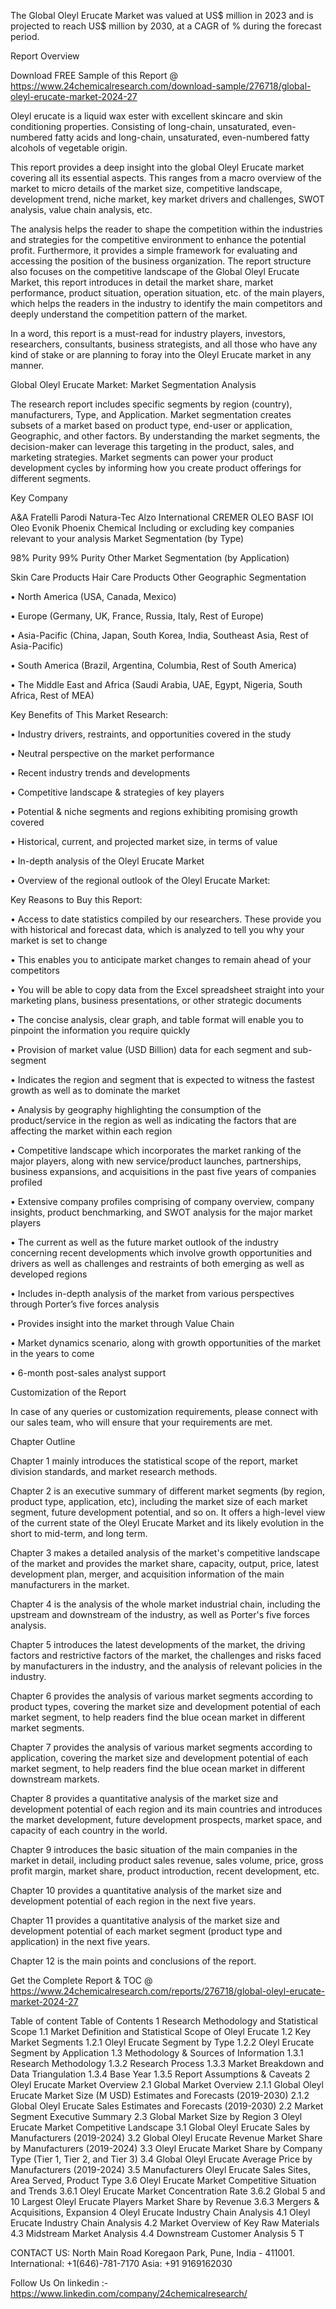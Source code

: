The Global Oleyl Erucate Market was valued at US$ million in 2023 and is projected to reach US$ million by 2030, at a CAGR of % during the forecast period.

Report Overview

Download FREE Sample of this Report @ https://www.24chemicalresearch.com/download-sample/276718/global-oleyl-erucate-market-2024-27

Oleyl erucate is a liquid wax ester with excellent skincare and skin conditioning properties. Consisting of long-chain, unsaturated, even-numbered fatty acids and long-chain, unsaturated, even-numbered fatty alcohols of vegetable origin.

This report provides a deep insight into the global Oleyl Erucate market covering all its essential aspects. This ranges from a macro overview of the market to micro details of the market size, competitive landscape, development trend, niche market, key market drivers and challenges, SWOT analysis, value chain analysis, etc.

The analysis helps the reader to shape the competition within the industries and strategies for the competitive environment to enhance the potential profit. Furthermore, it provides a simple framework for evaluating and accessing the position of the business organization. The report structure also focuses on the competitive landscape of the Global Oleyl Erucate Market, this report introduces in detail the market share, market performance, product situation, operation situation, etc. of the main players, which helps the readers in the industry to identify the main competitors and deeply understand the competition pattern of the market.

In a word, this report is a must-read for industry players, investors, researchers, consultants, business strategists, and all those who have any kind of stake or are planning to foray into the Oleyl Erucate market in any manner.

Global Oleyl Erucate Market: Market Segmentation Analysis

The research report includes specific segments by region (country), manufacturers, Type, and Application. Market segmentation creates subsets of a market based on product type, end-user or application, Geographic, and other factors. By understanding the market segments, the decision-maker can leverage this targeting in the product, sales, and marketing strategies. Market segments can power your product development cycles by informing how you create product offerings for different segments.

Key Company

A&A Fratelli Parodi
Natura-Tec
Alzo International
CREMER OLEO
BASF
IOI Oleo
Evonik
Phoenix Chemical
Including or excluding key companies relevant to your analysis
Market Segmentation (by Type)

98% Purity
99% Purity
Other
Market Segmentation (by Application)

Skin Care Products
Hair Care Products
Other
Geographic Segmentation

• North America (USA, Canada, Mexico)

• Europe (Germany, UK, France, Russia, Italy, Rest of Europe)

• Asia-Pacific (China, Japan, South Korea, India, Southeast Asia, Rest of Asia-Pacific)

• South America (Brazil, Argentina, Columbia, Rest of South America)

• The Middle East and Africa (Saudi Arabia, UAE, Egypt, Nigeria, South Africa, Rest of MEA)

Key Benefits of This Market Research:

• Industry drivers, restraints, and opportunities covered in the study

• Neutral perspective on the market performance

• Recent industry trends and developments

• Competitive landscape & strategies of key players

• Potential & niche segments and regions exhibiting promising growth covered

• Historical, current, and projected market size, in terms of value

• In-depth analysis of the Oleyl Erucate Market

• Overview of the regional outlook of the Oleyl Erucate Market:

Key Reasons to Buy this Report:

• Access to date statistics compiled by our researchers. These provide you with historical and forecast data, which is analyzed to tell you why your market is set to change

• This enables you to anticipate market changes to remain ahead of your competitors

• You will be able to copy data from the Excel spreadsheet straight into your marketing plans, business presentations, or other strategic documents

• The concise analysis, clear graph, and table format will enable you to pinpoint the information you require quickly

• Provision of market value (USD Billion) data for each segment and sub-segment

• Indicates the region and segment that is expected to witness the fastest growth as well as to dominate the market

• Analysis by geography highlighting the consumption of the product/service in the region as well as indicating the factors that are affecting the market within each region

• Competitive landscape which incorporates the market ranking of the major players, along with new service/product launches, partnerships, business expansions, and acquisitions in the past five years of companies profiled

• Extensive company profiles comprising of company overview, company insights, product benchmarking, and SWOT analysis for the major market players

• The current as well as the future market outlook of the industry concerning recent developments which involve growth opportunities and drivers as well as challenges and restraints of both emerging as well as developed regions

• Includes in-depth analysis of the market from various perspectives through Porter’s five forces analysis

• Provides insight into the market through Value Chain

• Market dynamics scenario, along with growth opportunities of the market in the years to come

• 6-month post-sales analyst support

Customization of the Report

In case of any queries or customization requirements, please connect with our sales team, who will ensure that your requirements are met.

Chapter Outline

Chapter 1 mainly introduces the statistical scope of the report, market division standards, and market research methods.

Chapter 2 is an executive summary of different market segments (by region, product type, application, etc), including the market size of each market segment, future development potential, and so on. It offers a high-level view of the current state of the Oleyl Erucate Market and its likely evolution in the short to mid-term, and long term.

Chapter 3 makes a detailed analysis of the market's competitive landscape of the market and provides the market share, capacity, output, price, latest development plan, merger, and acquisition information of the main manufacturers in the market.

Chapter 4 is the analysis of the whole market industrial chain, including the upstream and downstream of the industry, as well as Porter's five forces analysis.

Chapter 5 introduces the latest developments of the market, the driving factors and restrictive factors of the market, the challenges and risks faced by manufacturers in the industry, and the analysis of relevant policies in the industry.

Chapter 6 provides the analysis of various market segments according to product types, covering the market size and development potential of each market segment, to help readers find the blue ocean market in different market segments.

Chapter 7 provides the analysis of various market segments according to application, covering the market size and development potential of each market segment, to help readers find the blue ocean market in different downstream markets.

Chapter 8 provides a quantitative analysis of the market size and development potential of each region and its main countries and introduces the market development, future development prospects, market space, and capacity of each country in the world.

Chapter 9 introduces the basic situation of the main companies in the market in detail, including product sales revenue, sales volume, price, gross profit margin, market share, product introduction, recent development, etc.

Chapter 10 provides a quantitative analysis of the market size and development potential of each region in the next five years.

Chapter 11 provides a quantitative analysis of the market size and development potential of each market segment (product type and application) in the next five years.

Chapter 12 is the main points and conclusions of the report.

Get the Complete Report & TOC @ https://www.24chemicalresearch.com/reports/276718/global-oleyl-erucate-market-2024-27

Table of content
Table of Contents
1 Research Methodology and Statistical Scope
1.1 Market Definition and Statistical Scope of Oleyl Erucate
1.2 Key Market Segments
1.2.1 Oleyl Erucate Segment by Type
1.2.2 Oleyl Erucate Segment by Application
1.3 Methodology & Sources of Information
1.3.1 Research Methodology
1.3.2 Research Process
1.3.3 Market Breakdown and Data Triangulation
1.3.4 Base Year
1.3.5 Report Assumptions & Caveats
2 Oleyl Erucate Market Overview
2.1 Global Market Overview
2.1.1 Global Oleyl Erucate Market Size (M USD) Estimates and Forecasts (2019-2030)
2.1.2 Global Oleyl Erucate Sales Estimates and Forecasts (2019-2030)
2.2 Market Segment Executive Summary
2.3 Global Market Size by Region
3 Oleyl Erucate Market Competitive Landscape
3.1 Global Oleyl Erucate Sales by Manufacturers (2019-2024)
3.2 Global Oleyl Erucate Revenue Market Share by Manufacturers (2019-2024)
3.3 Oleyl Erucate Market Share by Company Type (Tier 1, Tier 2, and Tier 3)
3.4 Global Oleyl Erucate Average Price by Manufacturers (2019-2024)
3.5 Manufacturers Oleyl Erucate Sales Sites, Area Served, Product Type
3.6 Oleyl Erucate Market Competitive Situation and Trends
3.6.1 Oleyl Erucate Market Concentration Rate
3.6.2 Global 5 and 10 Largest Oleyl Erucate Players Market Share by Revenue
3.6.3 Mergers & Acquisitions, Expansion
4 Oleyl Erucate Industry Chain Analysis
4.1 Oleyl Erucate Industry Chain Analysis
4.2 Market Overview of Key Raw Materials
4.3 Midstream Market Analysis
4.4 Downstream Customer Analysis
5 T

CONTACT US:
North Main Road Koregaon Park, Pune, India - 411001.
International: +1(646)-781-7170
Asia: +91 9169162030

Follow Us On linkedin :- https://www.linkedin.com/company/24chemicalresearch/
